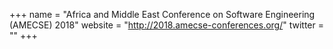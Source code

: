 +++
name = "Africa and Middle East Conference on Software Engineering (AMECSE) 2018"
website = "http://2018.amecse-conferences.org/"
twitter = ""
+++